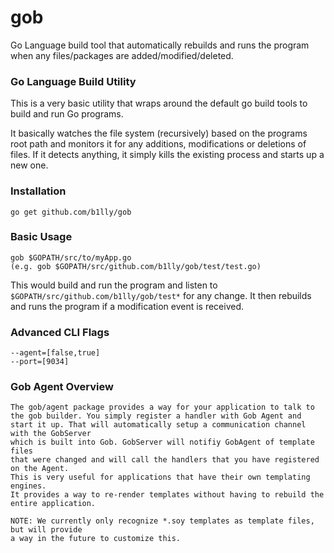 gob
===

Go Language build tool that automatically rebuilds and runs 
the program when any files/packages are added/modified/deleted.

### Go Language Build Utility

This is a very basic utility that wraps around the default 
go build tools to build and run Go programs. 

It basically watches the file system (recursively) based on the 
programs root path and monitors it for any additions, modifications or 
deletions of files. If it detects anything, it simply kills
the existing process and starts up a new one.

### Installation

    go get github.com/b1lly/gob
    
### Basic Usage

    gob $GOPATH/src/to/myApp.go
    (e.g. gob $GOPATH/src/github.com/b1lly/gob/test/test.go)

This would build and run the program and listen to `$GOPATH/src/github.com/b1lly/gob/test*` 
for any change. It then rebuilds and runs the program if a modification 
event is received.

### Advanced CLI Flags

    --agent=[false,true]
    --port=[9034]

### Gob Agent Overview

    The gob/agent package provides a way for your application to talk to
    the gob builder. You simply register a handler with Gob Agent and
    start it up. That will automatically setup a communication channel with the GobServer
    which is built into Gob. GobServer will notifiy GobAgent of template files
    that were changed and will call the handlers that you have registered on the Agent.
    This is very useful for applications that have their own templating engines.
    It provides a way to re-render templates without having to rebuild the entire application.
    
    NOTE: We currently only recognize *.soy templates as template files, but will provide
    a way in the future to customize this.
